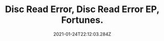 ---
title: Disc Read Error, Disc Read Error EP, Fortunes.
date: '2021-01-24T22:12:03.284Z'
post-type: 'blog'
thumb-nail: './drop-sugar-cookies.jpg'
---
